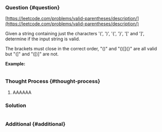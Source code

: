 ### Question {#question}

[https://leetcode.com/problems/valid-parentheses/description/](https://leetcode.com/problems/valid-parentheses/description/)

Given a string containing just the characters '\(', '\)', '{', '}', '\[' and '\]', determine if the input string is valid.

The brackets must close in the correct order, "\(\)" and "\(\)\[\]{}" are all valid but "\(\]" and "\(\[\)\]" are not.

**Example:**

```

```

### Thought Process {#thought-process}

1. AAAAAA

### Solution

```java

```

### Additional {#additional}



